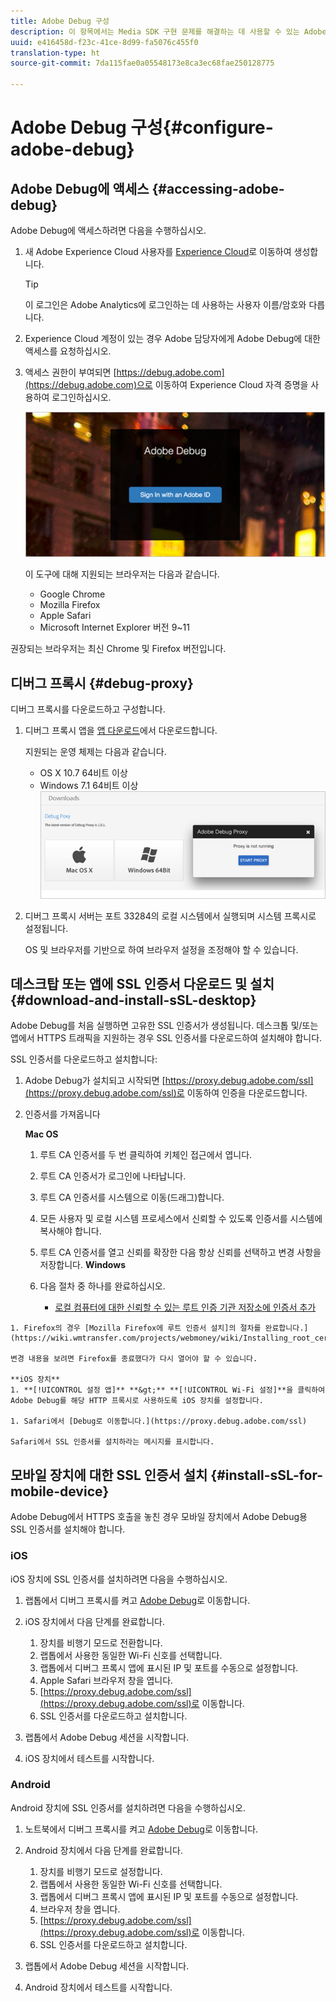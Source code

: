 ```yaml
---
title: Adobe Debug 구성
description: 이 항목에서는 Media SDK 구현 문제를 해결하는 데 사용할 수 있는 Adobe Debug를 구성하는 방법을 설명합니다.
uuid: e416458d-f23c-41ce-8d99-fa5076c455f0
translation-type: ht
source-git-commit: 7da115fae0a05548173e8ca3ec68fae250128775

---
```



# Adobe Debug 구성{#configure-adobe-debug}

## Adobe Debug에 액세스 {#accessing-adobe-debug}

Adobe Debug에 액세스하려면 다음을 수행하십시오.

1. 새 Adobe Experience Cloud 사용자를 [Experience Cloud](https://www.marketing.adobe.com)로 이동하여 생성합니다.

   >[!TIP]
   >
   >이 로그인은 Adobe Analytics에 로그인하는 데 사용하는 사용자 이름/암호와 다릅니다.

1. Experience Cloud 계정이 있는 경우 Adobe 담당자에게 Adobe Debug에 대한 액세스를 요청하십시오.
1. 액세스 권한이 부여되면 [https://debug.adobe.com](https://debug.adobe.com)으로 이동하여 Experience Cloud 자격 증명을 사용하여 로그인하십시오.

   ![](assets/adobe-debug-login.png)

   이 도구에 대해 지원되는 브라우저는 다음과 같습니다.
   * Google Chrome
   * Mozilla Firefox
   * Apple Safari
   * Microsoft Internet Explorer 버전 9~11

권장되는 브라우저는 최신 Chrome 및 Firefox 버전입니다.

## 디버그 프록시 {#debug-proxy}

디버그 프록시를 다운로드하고 구성합니다.

1. 디버그 프록시 앱을 [앱 다운로드](https://debug.adobe.com/#/downloads)에서 다운로드합니다.

   지원되는 운영 체제는 다음과 같습니다.
   * OS X 10.7 64비트 이상
   * Windows 7.1 64비트 이상
   ![](assets/debug-proxy-app.png)

1. 디버그 프록시 서버는 포트 33284의 로컬 시스템에서 실행되며 시스템 프록시로 설정됩니다.

   OS 및 브라우저를 기반으로 하여 브라우저 설정을 조정해야 할 수 있습니다.

## 데스크탑 또는 앱에 SSL 인증서 다운로드 및 설치 {#download-and-install-sSL-desktop}

Adobe Debug를 처음 실행하면 고유한 SSL 인증서가 생성됩니다. 데스크톱 및/또는 앱에서 HTTPS 트래픽을 지원하는 경우 SSL 인증서를 다운로드하여 설치해야 합니다.

SSL 인증서를 다운로드하고 설치합니다:

1. Adobe Debug가 설치되고 시작되면 [https://proxy.debug.adobe.com/ssl](https://proxy.debug.adobe.com/ssl)로 이동하여 인증을 다운로드합니다.
1. 인증서를 가져옵니다

   **Mac OS**
   1. 루트 CA 인증서를 두 번 클릭하여 키체인 접근에서 엽니다.
   1. 루트 CA 인증서가 로그인에 나타납니다.
   1. 루트 CA 인증서를 시스템으로 이동(드래그)합니다.
   1. 모든 사용자 및 로컬 시스템 프로세스에서 신뢰할 수 있도록 인증서를 시스템에 복사해야 합니다.
   1. 루트 CA 인증서를 열고 신뢰를 확장한 다음 항상 신뢰를 선택하고 변경 사항을 저장합니다.
   **Windows**
   1. 다음 절차 중 하나를 완료하십시오.

      * [로컬 컴퓨터에 대한 신뢰할 수 있는 루트 인증 기관 저장소에 인증서 추가](https://technet.microsoft.com/ko-kr/library/cc754841.aspx#BKMK_addlocal)
<!--        * [How To Import a Trusted Root Certification Authority In Windows 7/Vista/XP](https://www.sqlservermart.com/HowTo/Windows_Import_Certificate.aspx) You might need to quit and reopen your browser to see the change.
-->

    1. Firefox의 경우 [Mozilla Firefox에 루트 인증서 설치]의 절차를 완료합니다.](https://wiki.wmtransfer.com/projects/webmoney/wiki/Installing_root_certificate_in_Mozilla_Firefox)
    
    변경 내용을 보려면 Firefox를 종료했다가 다시 열어야 할 수 있습니다.
    
    **iOS 장치**
    1. **[!UICONTROL 설정 앱]** **&gt;** **[!UICONTROL Wi-Fi 설정]**을 클릭하여 Adobe Debug를 해당 HTTP 프록시로 사용하도록 iOS 장치를 설정합니다.
    
    1. Safari에서 [Debug로 이동합니다.](https://proxy.debug.adobe.com/ssl)
    
    Safari에서 SSL 인증서를 설치하라는 메시지를 표시합니다.

## 모바일 장치에 대한 SSL 인증서 설치 {#install-sSL-for-mobile-device}

Adobe Debug에서 HTTPS 호출을 놓친 경우 모바일 장치에서 Adobe Debug용 SSL 인증서를 설치해야 합니다.

### iOS

iOS 장치에 SSL 인증서를 설치하려면 다음을 수행하십시오.

1. 랩톱에서 디버그 프록시를 켜고 [Adobe Debug](https://debug.adobe.com)로 이동합니다.
1. iOS 장치에서 다음 단계를 완료합니다.
   1. 장치를 비행기 모드로 전환합니다.
   1. 랩톱에서 사용한 동일한 Wi-Fi 신호를 선택합니다.
   1. 랩톱에서 디버그 프록시 앱에 표시된 IP 및 포트를 수동으로 설정합니다.
   1. Apple Safari 브라우저 창을 엽니다.
   1. [https://proxy.debug.adobe.com/ssl](https://proxy.debug.adobe.com/ssl)로 이동합니다.
   1. SSL 인증서를 다운로드하고 설치합니다.

1. 랩톱에서 Adobe Debug 세션을 시작합니다.
1. iOS 장치에서 테스트를 시작합니다.

### Android

Android 장치에 SSL 인증서를 설치하려면 다음을 수행하십시오.

1. 노트북에서 디버그 프록시를 켜고 [Adobe Debug](https://debug.adobe.com)로 이동합니다.
1. Android 장치에서 다음 단계를 완료합니다.
   1. 장치를 비행기 모드로 설정합니다.
   1. 랩톱에서 사용한 동일한 Wi-Fi 신호를 선택합니다.
   1. 랩톱에서 디버그 프록시 앱에 표시된 IP 및 포트를 수동으로 설정합니다.
   1. 브라우저 창을 엽니다.
   1. [https://proxy.debug.adobe.com/ssl](https://proxy.debug.adobe.com/ssl)로 이동합니다.
   1. SSL 인증서를 다운로드하고 설치합니다.

1. 랩톱에서 Adobe Debug 세션을 시작합니다.
1. Android 장치에서 테스트를 시작합니다.

